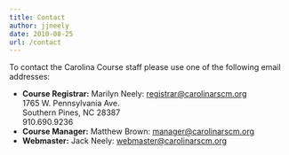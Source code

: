 ```yaml
---
title: Contact
author: jjneely
date: 2010-08-25
url: /contact
---
```

To contact the Carolina Course staff please use one of the following email addresses:

  * **Course Registrar:** Marilyn Neely: <registrar@carolinarscm.org> <br />
    1765 W. Pennsylvania Ave. <br />
    Southern Pines, NC 28387 <br />
    910.690.9236
  * **Course Manager:** Matthew Brown: <manager@carolinarscm.org>
  * **Webmaster:** Jack Neely: <webmaster@carolinarscm.org>
